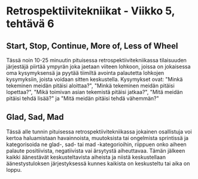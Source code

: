 # Retrospektiivitekniikat - Viikko 5, tehtävä 6


## Start, Stop, Continue, More of, Less of Wheel

Tässä noin 10-25 minuutin pituisessa retrospektiivitekniikassa tilaisuuden järjestäjä piirtää ympyrän joka jaetaan viiteen lohkoon, joissa on jokaisessa oma kysymyksensä ja pyytää tiimiltä avointa palautetta lohkojen kysymyksiin, joista voidaan sitten keskustella. Kysymykset ovat: "Minkä tekeminen meidän pitäisi aloittaa?", "Minkä tekeminen meidän pitäisi lopettaa?", "Mikä toimivan asian tekemistä pitäisi jatkaa?", "Mitä meidän pitäisi tehdä lisää?" ja "Mitä meidän pitäisi tehdä vähemmän?" 


## Glad, Sad, Mad

Tässä alle tunnin pituisessa retrospektiivitekniikassa jokainen osallistuja voi kertoa haluamistaan havainnoista, muutoksista tai ongelmista sprintissä ja kategorisoida ne glad-, sad- tai mad -kategorioihin, riippuen onko aiheen palaute positiivista, negatiivista vai ärsytystä aiheuttavaa. Tämän jälkeen kaikki äänestävät keskusteltavista aiheista ja niistä keskustellaan äänestystuloksen järjestyksessä kunnes kaikista on keskusteltu tai aika on loppu.
